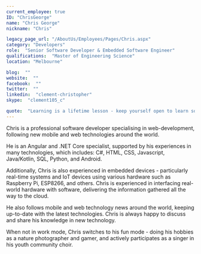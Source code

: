 ```yaml
---
current_employee: true
ID: "ChrisGeorge"
name: "Chris George"
nickname: "Chris"

legacy_page_url: "/AboutUs/Employees/Pages/Chris.aspx"
category: "Developers"
role:  "Senior Software Developer & Embedded Software Engineer"
qualifications:  "Master of Engineering Science"
location: "Melbourne"

blog:  ""
website:  ""
facebook:  ""
twitter:  ""
linkedin:  "clement-christopher"
skype:  "clement105_c"

quote:  "Learning is a lifetime lesson - keep yourself open to learn something new!"
---
```


​Chris is a professional software developer specialising in web-development, following new mobile and web technologies around the world.​  

He is an Angular and .NET Core specialist, supported by his experiences in many technologies, which includes: C#, HTML, CSS, Javascript, Java/Kotlin, SQL, Python, and Android.   

Additionally, Chris is also experienced in embedded devices - particularly real-time systems and IoT devices using various hardware such as Raspberry Pi​, ESP8266, and others​. Chris is experienced in interfacing real-world hardware with software, delivering the information gathered all the way to the cloud.  

He also follows mobile and web technology news around the world, keeping up-to-date with the latest technologies. Chris is always happy to discuss and share his knowledge in new technology.  

When not in work mode, Chris switches to his fun mode - doing his hobbies as a nature photographer and gamer, and actively participates as a singer in his youth community choir.  
​  